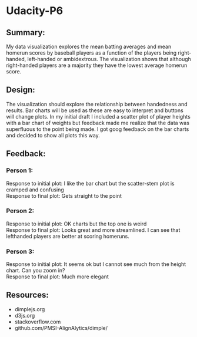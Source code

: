# Udacity-P6

## Summary:
My data visualization explores the mean batting averages and mean homerun scores by baseball players as a function of the players being right-handed, left-handed or ambidextrous. The visualization shows that although right-handed players are a majority they have the lowest average homerun score.

## Design:
The visualization should explore the relationship between handedness and results. Bar charts will be used as these are easy to interpret and buttons will change plots.
In my initial draft I included a scatter plot of player heights with a bar chart of weights but feedback made me realize that the data was superfluous to the point being made. I got goog feedback on the bar charts and decided to show all plots this way.

## Feedback:
### Person 1:
Response to initial plot: I like the bar chart but the scatter-stem plot is cramped and confusing  
Response to final plot: Gets straight to the point

### Person 2:
Response to initial plot: OK charts but the top one is weird  
Response to final plot: Looks great and more streamlined. I can see that lefthanded players are better at scoring homeruns.

### Person 3:
Response to initial plot: It seems ok but I cannot see much from the height chart. Can you zoom in?  
Response to final plot: Much more elegant

## Resources:
- dimplejs.org
- d3js.org
- stackoverflow.com
- github.com/PMSI-AlignAlytics/dimple/
